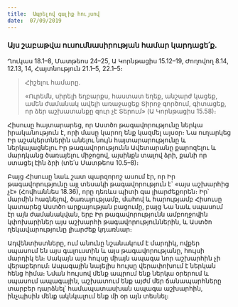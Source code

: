 ```yaml
---
title:  Ապրելով գալիք հույսով
date:  07/09/2019
---
```


### Այս շաբաթվա ուսումնասիրության համար կարդացե՛ք.
Ղուկաս 18.1–8, Մատթեոս 24–25, Ա Կորնթացիս 15.12–19, Ժողովող 8.14, 12.13, 14, Հայտնություն 21.1–5, 22.1–5։

> <p>Հիշելու համարը.<p>
> «Ուրեմն, սիրելի եղբարքս, հաստատ եղեք, անշարժ կացեք, ամեն ժամանակ ավելի առաջացեք Տիրոջ գործում, գիտացեք, որ ձեր աշխատանքը զուր չէ Տերում» (Ա Կորնթացիս 15.58)։

Հիսուսը հայտարարեց, որ Աստծո թագավորությունը ներկա իրականություն է, որի մասը կարող ենք կազմել այսօր։ Նա ուղարկեց Իր աշակերտներին անելու նույն հայտարարությունը և ներկայացնելու Իր թագավորությունն Ավետարանը քարոզելու և մարդկանց ծառայելու միջոցով, այսինքն տալով ձրի, քանի որ ստացել էին ձրի (տե՛ս Մատթեոս 10.5–8)։

Բայց Հիսուսը նաև շատ պարզորոշ ասում էր, որ Իր թագավորությունը այլ տեսակի թագավորություն է` «այս աշխարհից չէ» (Հովհաննես 18.36), որը դեռևս պիտի գա լիարժեքորեն։ Իր՝ մարմին հագնելով, ծառայությամբ, մահով և հարությամբ Հիսուսը կատարեց Աստծո արքայության բացումը, բայց Նա նաև սպասում էր այն ժամանակվան, երբ Իր թագավորությունն ամբողջովին կփոխարիներ այս աշխարհի թագավորություններին, և Աստծո ղեկավարությունը լիարժեք կդառնար։

Ադվենտիստները, ում անունը նշանակում է մարդիկ, ովքեր սպասում են այս գալուստին և այս թագավորությանը, հույսի մարդիկ են։ Սակայն այս հույսը միայն ապագա նոր աշխարհին չի վերաբերում։ Ապագային նայելիս հույսը վերափոխում է ներկան հենց հիմա։ Նման հույսով մենք ապրում ենք ներկա օրերում և սպասում ապագային, աշխատում ենք այժմ մեր ճանապարհները տարբեր դարձնել՝ համապատասխան ապագա աշխարհին, ինչպիսին մենք ակնկալում ենք մի օր այն տեսնել։